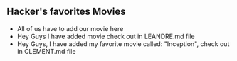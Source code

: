 ## Hacker's favorites Movies

- All of us have to add our movie here
- Hey Guys I have added movie check out in LEANDRE.md file
- Hey Guys, I have added my favorite movie called: "Inception", check out in CLEMENT.md file
